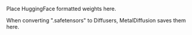 Place HuggingFace formatted weights here.

When converting ".safetensors" to Diffusers, MetalDiffusion saves them here.
